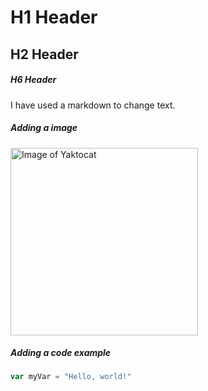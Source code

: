 # H1 Header
## H2 Header
##### H6 Header 
I have used a markdown to change text.

##### Adding a image
<img src="https://octodex.github.com/images/yaktocat.png" width="300" height="300" alt = "Image of Yaktocat">

##### Adding a code example
``` javascript
var myVar = "Hello, world!"
```

